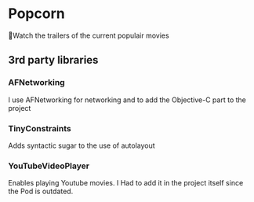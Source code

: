 # Popcorn
🍿Watch the trailers of the current populair movies

## 3rd party libraries

### AFNetworking
I use AFNetworking for networking and to add the Objective-C part to the project

### TinyConstraints
Adds syntactic sugar to the use of autolayout

### YouTubeVideoPlayer
Enables playing Youtube movies. I Had to add it in the project itself since the Pod is outdated.

